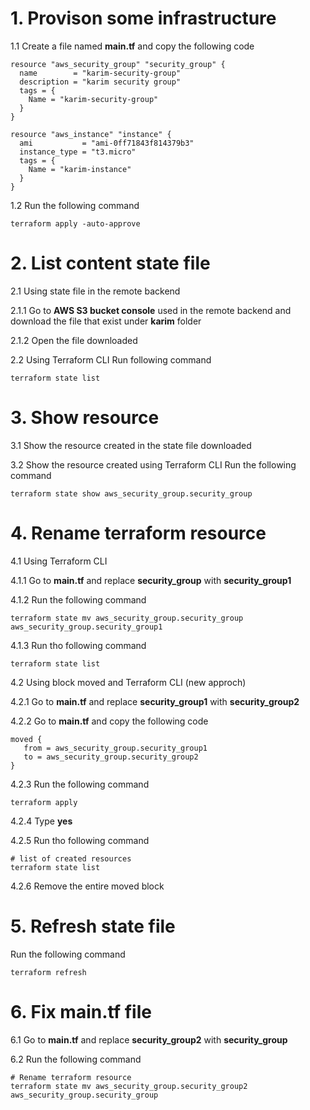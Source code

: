 # 1. Provison some infrastructure
1.1 Create a file named **main.tf** and copy the following code
```
resource "aws_security_group" "security_group" {
  name        = "karim-security-group"
  description = "karim security group"
  tags = {
    Name = "karim-security-group"
  }
}

resource "aws_instance" "instance" {
  ami           = "ami-0ff71843f814379b3"
  instance_type = "t3.micro"
  tags = {
    Name = "karim-instance"
  }
}
```
1.2 Run the following command
```
terraform apply -auto-approve
```

# 2. List content state file 
2.1 Using state file in the remote backend

2.1.1 Go to **AWS S3 bucket console** used in the remote backend and download the file that exist under **karim** folder

2.1.2 Open the file downloaded

2.2 Using Terraform CLI
Run following command
```
terraform state list
```

# 3. Show resource
3.1 Show the resource created in the state file downloaded

3.2 Show the resource created using Terraform CLI
Run the following command
```
terraform state show aws_security_group.security_group
```

# 4. Rename terraform resource
4.1 Using Terraform CLI 

4.1.1 Go to **main.tf** and replace **security_group** with **security_group1**

4.1.2 Run the following command   
```
terraform state mv aws_security_group.security_group aws_security_group.security_group1
```
4.1.3 Run tho following command
```
terraform state list
```

4.2 Using block moved and Terraform CLI (new approch)

4.2.1 Go to **main.tf** and replace **security_group1** with **security_group2**

4.2.2 Go to **main.tf** and copy the following code
```
moved {
   from = aws_security_group.security_group1
   to = aws_security_group.security_group2
}
```

4.2.3 Run the following command
```
terraform apply
```
4.2.4 Type **yes**

4.2.5 Run tho following command
```
# list of created resources
terraform state list
```
4.2.6 Remove the entire moved block

# 5. Refresh state file
Run the following command
```
terraform refresh
```

# 6. Fix main.tf file
6.1 Go to **main.tf** and replace **security_group2** with **security_group**

6.2 Run the following command   
```
# Rename terraform resource
terraform state mv aws_security_group.security_group2 aws_security_group.security_group
```